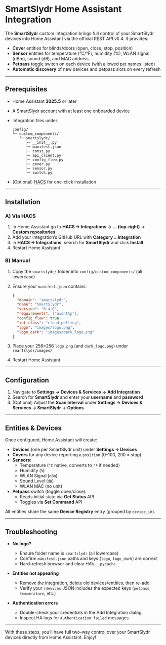 # SmartSlydr Home Assistant Integration

The **SmartSlydr** custom integration brings full control of your SmartSlydr devices into Home Assistant via the official REST API v0.4. It provides:

- **Cover** entities for blinds/doors (open, close, stop, position)  
- **Sensor** entities for temperature (°C/°F), humidity (%), WLAN signal (dBm), sound (dB), and MAC address  
- **Petpass** toggle switch on each device (with allowed pet names listed)  
- **Automatic discovery** of new devices and petpass slots on every refresh  

---

## Prerequisites

- Home Assistant **2025.5** or later  
- A SmartSlydr account with at least one onboarded device  
- Integration files under:

  ```plain
  config/
  └─ custom_components/
     └─ smartslydr/
        ├─ __init__.py
        ├─ manifest.json
        ├─ const.py
        ├─ api_client.py
        ├─ config_flow.py
        ├─ cover.py
        ├─ sensor.py
        └─ switch.py
  ```

- (Optional) [HACS](https://hacs.xyz/) for one-click installation

---

## Installation

### A) Via HACS

1. In Home Assistant go to **HACS → Integrations → … (top-right) → Custom repositories**  
2. Add your integration’s GitHub URL with **Category = Integration**  
3. In **HACS → Integrations**, search for **SmartSlydr** and click **Install**  
4. Restart Home Assistant

### B) Manual

1. Copy the `smartslydr/` folder into `config/custom_components/` (all lowercase)  
2. Ensure your `manifest.json` contains:

   ```json
   {
     "domain": "smartslydr",
     "name": "SmartSlydr",
     "version": "0.4.0",
     "requirements": ["aiohttp"],
     "config_flow": true,
     "iot_class": "cloud_polling",
     "logo": "images/logo.png",
     "logo_dark": "images/dark_logo.png"
   }
   ```

3. Place your 256×256 `logo.png` (and `dark_logo.png`) under `smartslydr/images/`  
4. Restart Home Assistant

---

## Configuration

1. Navigate to **Settings → Devices & Services → Add Integration**  
2. Search for **SmartSlydr** and enter your **username** and **password**  
3. (Optional) Adjust the **Scan Interval** under **Settings → Devices & Services → SmartSlydr → Options**

---

## Entities & Devices

Once configured, Home Assistant will create:

- **Devices** (one per SmartSlydr unit) under **Settings → Devices**  
- **Covers** for any device reporting a `position` (0–100, 200 = stop)  
- **Sensors**:
  - Temperature (`°C` native, converts to `°F` if needed)  
  - Humidity (`%`)  
  - WLAN Signal (`dBm`)  
  - Sound Level (`dB`)  
  - WLAN MAC (no unit)  
- **Petpass** switch (toggle open/close):
  - Reads initial state via **Get Status** API  
  - Toggles via **Set Command** API  

All entities share the same **Device Registry** entry (grouped by `device_id`).

---

## Troubleshooting

- **No logo?**
  - Ensure folder name is `smartslydr` (all lowercase)
  - Confirm `manifest.json` paths and keys (`logo`, `logo_dark`) are correct
  - Hard-refresh browser and clear HA’s `__pycache__`

- **Entities not appearing**
  - Remove the integration, delete old devices/entities, then re-add
  - Verify your `/devices` JSON includes the expected keys (`petpass`, `temperature`, etc.)

- **Authentication errors**
  - Double-check your credentials in the Add Integration dialog
  - Inspect HA logs for `Authentication failed` messages

---

With these steps, you’ll have full two-way control over your SmartSlydr devices directly from Home Assistant. Enjoy!
